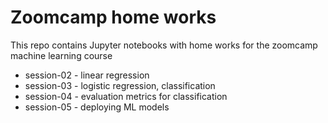 # Zoomcamp home works
This repo contains Jupyter notebooks with home works for the zoomcamp machine learning course

- session-02 - linear regression
- session-03 - logistic regression, classification
- session-04 - evaluation metrics for classification
- session-05 - deploying ML models